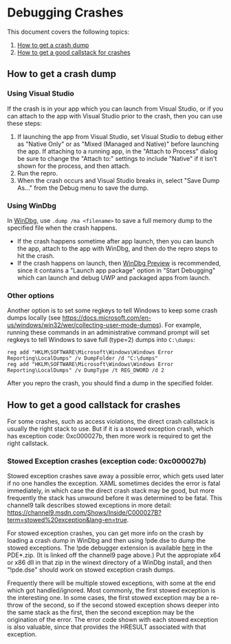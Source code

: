 # Debugging Crashes

This document covers the following topics:
1. [How to get a crash dump](debugging_crashes.md#How-to-get-a-crash-dump)
2. [How to get a good callstack for crashes](debugging_crashes.md#How-to-get-a-good-callstack-for-crashes)

## How to get a crash dump

### Using Visual Studio

If the crash is in your app which you can launch from Visual Studio, or if you can attach to the app with Visual Studio prior to the crash, then you can use these steps:
1. If launching the app from Visual Studio, set Visual Studio to debug either as "Native Only" or as "Mixed (Managed and Native)" before launching the app.
If attaching to a running app, in the "Attach to Process" dialog be sure to change the "Attach to:" settings to include "Native" if it isn't shown for the process, and then attach.
2. Run the repro.
3. When the crash occurs and Visual Studio breaks in, select "Save Dump As..." from the Debug menu to save the dump.

### Using WinDbg

In [WinDbg](https://docs.microsoft.com/en-us/windows-hardware/drivers/debugger/debugger-download-tools), use `.dump /ma <filename>` to save a full memory dump to the specified file when the crash happens.
* If the crash happens sometime after app launch, then you can launch the app, attach to the app with WinDbg, and then do the repro steps to hit the crash.
* If the crash happens on launch, then [WinDbg Preview](https://www.microsoft.com/store/p/windbg/9pgjgd53tn86) is recommended, since it contains a "Launch app package" option in
"Start Debugging" which can launch and debug UWP and packaged apps from launch.

### Other options

Another option is to set some regkeys to tell Windows to keep some crash dumps locally (see https://docs.microsoft.com/en-us/windows/win32/wer/collecting-user-mode-dumps).
For example, running these commands in an administrative command prompt will set regkeys to tell Windows to save full (type=2) dumps into `C:\dumps`:

    reg add "HKLM\SOFTWARE\Microsoft\Windows\Windows Error Reporting\LocalDumps" /v DumpFolder /d "C:\dumps"
    reg add "HKLM\SOFTWARE\Microsoft\Windows\Windows Error Reporting\LocalDumps" /v DumpType /t REG_DWORD /d 2

After you repro the crash, you should find a dump in the specified folder.

## How to get a good callstack for crashes

For some crashes, such as access violations, the direct crash callstack is usually the right stack to use.
But if it is a stowed exception crash, which has exception code: 0xc000027b, then more work is required to get the right callstack.

### Stowed Exception crashes (exception code: 0xc000027b)

Stowed exception crashes save away a possible error, which gets used later if no one handles the exception.
XAML sometimes decides the error is fatal immediately, in which case the direct crash stack may be good, but more frequently the stack has unwound before it was determined to be fatal.
This channel9 talk describes stowed exceptions in more detail: https://channel9.msdn.com/Shows/Inside/C000027B?term=stowed%20exception&lang-en=true.

For stowed exception crashes, you can get more info on the crash by loading a crash dump in WinDbg and then using !pde.dse to dump the stowed exceptions.
The !pde debugger extension is available [here](https://onedrive.live.com/?authkey=%21AJeSzeiu8SQ7T4w&id=DAE128BD454CF957%217152&cid=DAE128BD454CF957) in the PDE*.zip.
(It is linked off the channel9 page above.)
Put the appropiate x64 or x86 dll in that zip in the winext directory of a WinDbg install, and then "!pde.dse" should work on stowed exception crash dumps.

Frequently there will be multiple stowed exceptions, with some at the end which got handled/ignored.
Most commonly, the first stowed exception is the interesting one.
In some cases, the first stowed exception may be a re-throw of the second, so if the second stowed exception shows deeper into the same stack as the first, then the second exception may be the origination of the error.
The error code shown with each stowed exception is also valuable, since that provides the HRESULT associated with that exception.

